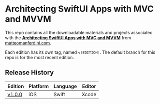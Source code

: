 # Architecting SwiftUI Apps with MVC and MVVM

This repo contains all the downloadable materials and projects associated with the **[Architecting SwiftUI Apps with MVC and MVVM](https://matteomanferdini.com/architecting-swiftui-apps-with-mvc-and-mvvm)** from [matteomanferdini.com](https://matteomanferdini.com).

Each edition has its own tag, named `v[EDITION]`. The default branch for this repo is for the most recent edition.

## Release History

| Edition | Platform | Language | Editor |
| --- | --- | --- | --- |
| [v1.0.0](https://github.com/lukailun/Architecting-SwiftUI-Apps-with-MVC-and-MVVM/tree/v1.0.0) | iOS | Swift | Xcode |